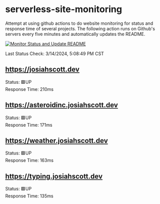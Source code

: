 # serverless-site-monitoring
Attempt at using github actions to do website monitoring for status and response time of several projects. The following action runs on Github's servers every five minutes and automatically updates the README.  

[![Monitor Status and Update README](https://github.com/JosiahSco/serverless-site-monitoring/actions/workflows/monitor.yaml/badge.svg)](https://github.com/JosiahSco/serverless-site-monitoring/actions/workflows/monitor.yaml)

Last Status Check: 3/14/2024, 5:08:49 PM CST

## https://josiahscott.dev
Status: 🟩UP  
Response Time: 210ms

## https://asteroidinc.josiahscott.dev
Status: 🟩UP  
Response Time: 171ms

## https://weather.josiahscott.dev
Status: 🟩UP  
Response Time: 163ms

## https://typing.josiahscott.dev
Status: 🟩UP  
Response Time: 135ms

